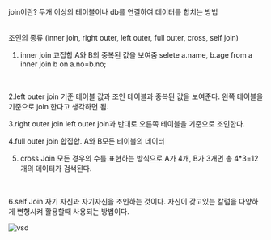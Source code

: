 join이란? 두개 이상의 테이블이나 db를 연결하여 데이터를 합치는 방법 

<br>
조인의 종류
(inner join, right outer, left outer, full outer, cross, self join)

1. inner join 
교집합 A와 B의 중복된 값을 보여줌
selete a.name, b.age from a inner join b on a.no=b.no;
<br>

2.left outer join
기준 테이블 값과 조인 테이블과 중복된 값을 보여준다.
왼쪽 테이블을 기준으로 join 한다고 생각하면 됨.
<br>


3.right outer join
left outer join과 반대로 오른쪽 테이블을 기준으로 조인한다.
<br>

4.full outer join 
합집합. A와 B모든 테이블의 데이터
<br>

5. cross Join
모든 경우의 수를 표현하는 방식으로 A가 4개, B가 3개면 총 4*3=12개의 데이터가 검색된다.
<br>

6.self Join
자기 자신과 자기자신을 조인하는 것이다. 
자신이 갖고있는 칼럼을 다양하게 변형시켜 활용할때 사용되는 방법이다.
<br>


![vsd](https://user-images.githubusercontent.com/104800090/207936186-f08df862-abcd-4342-a173-9079b66ab8af.png)
